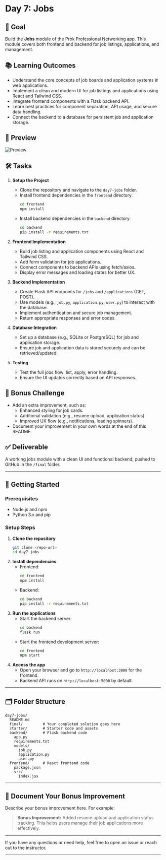 # Day 7: Jobs

## 🎯 Goal

Build the **Jobs** module of the Prok Professional Networking app. This module covers both frontend and backend for job listings, applications, and management.

## 📚 Learning Outcomes

- Understand the core concepts of job boards and application systems in web applications.
- Implement a clean and modern UI for job listings and applications using React and Tailwind CSS.
- Integrate frontend components with a Flask backend API.
- Learn best practices for component separation, API usage, and secure data handling.
- Connect the backend to a database for persistent job and application storage.

## 📸 Preview

![Preview](./starter/preview.png)

## 🛠️ Tasks

1. **Setup the Project**

   - Clone the repository and navigate to the `day7-jobs` folder.
   - Install frontend dependencies in the `frontend` directory:
     ```bash
     cd frontend
     npm install
     ```
   - Install backend dependencies in the `backend` directory:
     ```bash
     cd backend
     pip install -r requirements.txt
     ```

2. **Frontend Implementation**

   - Build job listing and application components using React and Tailwind CSS.
   - Add form validation for job applications.
   - Connect components to backend APIs using fetch/axios.
   - Display error messages and loading states for better UX.

3. **Backend Implementation**

   - Create Flask API endpoints for `/jobs` and `/applications` (GET, POST).
   - Use models (e.g., `job.py`, `application.py`, `user.py`) to interact with the database.
   - Implement authentication and secure job management.
   - Return appropriate responses and error codes.

4. **Database Integration**

   - Set up a database (e.g., SQLite or PostgreSQL) for job and application storage.
   - Ensure job and application data is stored securely and can be retrieved/updated.

5. **Testing**
   - Test the full jobs flow: list, apply, error handling.
   - Ensure the UI updates correctly based on API responses.

## 🧪 Bonus Challenge

- Add an extra improvement, such as:
  - Enhanced styling for job cards.
  - Additional validation (e.g., resume upload, application status).
  - Improved UX flow (e.g., notifications, loading spinners).
- Document your improvement in your own words at the end of this README.

## ✅ Deliverable

A working jobs module with a clean UI and functional backend, pushed to GitHub in the `/final` folder.

---

## 🚀 Getting Started

### Prerequisites

- Node.js and npm
- Python 3.x and pip

### Setup Steps

1. **Clone the repository**
   ```bash
   git clone <repo-url>
   cd day7-jobs
   ```
2. **Install dependencies**
   - Frontend:
     ```bash
     cd frontend
     npm install
     ```
   - Backend:
     ```bash
     cd backend
     pip install -r requirements.txt
     ```
3. **Run the applications**
   - Start the backend server:
     ```bash
     cd backend
     flask run
     ```
   - Start the frontend development server:
     ```bash
     cd frontend
     npm start
     ```
4. **Access the app**
   - Open your browser and go to `http://localhost:3000` for the frontend.
   - Backend API runs on `http://localhost:5000` by default.

---

## 🗂️ Folder Structure

```
day7-jobs/
  README.md
  final/         # Your completed solution goes here
  starter/       # Starter code and assets
  backend/       # Flask backend code
    app.py
    requirements.txt
    models/
      job.py
      application.py
      user.py
  frontend/      # React frontend code
    package.json
    src/
      index.jsx
```

---

## 📝 Document Your Bonus Improvement

Describe your bonus improvement here. For example:

> **Bonus Improvement:** Added resume upload and application status tracking. This helps users manage their job applications more effectively.

---

If you have any questions or need help, feel free to open an issue or reach out to the instructor.

---
